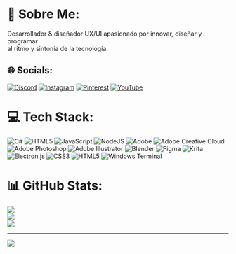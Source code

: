 # 💫 Sobre Me:
Desarrollador & diseñador UX/UI apasionado por innovar, diseñar y programar<br>al ritmo y sintonía de la tecnología.


## 🌐 Socials:
[![Discord](https://img.shields.io/badge/Discord-%237289DA.svg?logo=discord&logoColor=white)](https://discord.gg/Code#4460) [![Instagram](https://img.shields.io/badge/Instagram-%23E4405F.svg?logo=Instagram&logoColor=white)](https://instagram.com/Ultimo_David) [![Pinterest](https://img.shields.io/badge/Pinterest-%23E60023.svg?logo=Pinterest&logoColor=white)](https://pinterest.com/Ulimo_David) [![YouTube](https://img.shields.io/badge/YouTube-%23FF0000.svg?logo=YouTube&logoColor=white)](https://youtube.com/@Ulimo_David) 

# 💻 Tech Stack:
![C#](https://img.shields.io/badge/c%23-%23239120.svg?style=for-the-badge&logo=csharp&logoColor=white) ![HTML5](https://img.shields.io/badge/html5-%23E34F26.svg?style=for-the-badge&logo=html5&logoColor=white) ![JavaScript](https://img.shields.io/badge/javascript-%23323330.svg?style=for-the-badge&logo=javascript&logoColor=%23F7DF1E) ![NodeJS](https://img.shields.io/badge/node.js-6DA55F?style=for-the-badge&logo=node.js&logoColor=white) ![Adobe](https://img.shields.io/badge/adobe-%23FF0000.svg?style=for-the-badge&logo=adobe&logoColor=white) ![Adobe Creative Cloud](https://img.shields.io/badge/Adobe%20Creative%20Cloud-DA1F26.svg?style=for-the-badge&logo=Adobe%20Creative%20Cloud&logoColor=white) ![Adobe Photoshop](https://img.shields.io/badge/adobe%20photoshop-%2331A8FF.svg?style=for-the-badge&logo=adobe%20photoshop&logoColor=white) ![Adobe Illustrator](https://img.shields.io/badge/adobe%20illustrator-%23FF9A00.svg?style=for-the-badge&logo=adobe%20illustrator&logoColor=white) ![Blender](https://img.shields.io/badge/blender-%23F5792A.svg?style=for-the-badge&logo=blender&logoColor=white) ![Figma](https://img.shields.io/badge/figma-%23F24E1E.svg?style=for-the-badge&logo=figma&logoColor=white) ![Krita](https://img.shields.io/badge/Krita-203759?style=for-the-badge&logo=krita&logoColor=EEF37B) ![Electron.js](https://img.shields.io/badge/Electron-191970?style=for-the-badge&logo=Electron&logoColor=white) ![CSS3](https://img.shields.io/badge/css3-%231572B6.svg?style=for-the-badge&logo=css3&logoColor=white) ![HTML5](https://img.shields.io/badge/html5-%23E34F26.svg?style=for-the-badge&logo=html5&logoColor=white) ![Windows Terminal](https://img.shields.io/badge/Windows%20Terminal-%234D4D4D.svg?style=for-the-badge&logo=windows-terminal&logoColor=white)
# 📊 GitHub Stats:
![](https://github-readme-stats.vercel.app/api?username=Bing-David&theme=dark&hide_border=true&include_all_commits=false&count_private=false)<br/>
![](https://github-readme-streak-stats.herokuapp.com/?user=Bing-David&theme=dark&hide_border=true)<br/>
![](https://github-readme-stats.vercel.app/api/top-langs/?username=Bing-David&theme=dark&hide_border=true&include_all_commits=false&count_private=false&layout=compact)

---
[![](https://visitcount.itsvg.in/api?id=Bing-David&icon=3&color=0)](https://visitcount.itsvg.in)

<!-- Proudly created with GPRM ( https://gprm.itsvg.in ) -->
